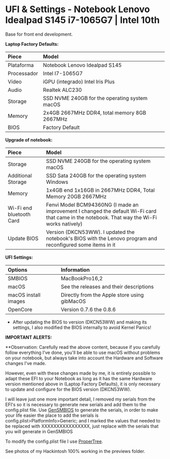 # UFI & Settings - Notebook Lenovo Idealpad S145 i7-1065G7 | Intel 10th 
Base for front end development.

**Laptop Factory Defaults:**

Piece|Model
:----|:----
Plataforma|Notebook Lenovo Idealpad S145 | Intel 10th
Processador|Intel I7-1065G7
Vídeo|iGPU (integrado) Intel Iris Plus
Audio|Realtek ALC230
Storage|SSD NVME 240GB for the operating system macOS
Memory|2x4GB 2667MHz DDR4, total memory 8GB 2667MHz
BIOS|Factory Default


**Upgrade of notebook:**

Piece|Model
:----|:----
Storage|SSD NVME 240GB for the operating system macOS
Additional Storage|SSD Sata 240GB for the operating system Windows
Memory|1x4GB end 1x16GB in 2667MHz DDR4, Total Memory 20GB 2667MHz
Wi-Fi end bluetooth Card|Fenvi Model BCM94360NG (I made an improvement I changed the default Wi-Fi card that came in the notebook. That way the Wi-Fi works natively)
Update BIOS|Version (DKCN53WW). I updated the notebook's BIOS with the Lenovo program and reconfigured some items in it


**UFI Settings:**

Options|Information
:----|:----
SMBIOS|MacBookPro16,2
macOS|See the releases and their descriptions
macOS install images|Directly from the Apple store using gibMacOS
OpenCore|Version 0.7.6 the 0.8.6


- After updating the BIOS to version (DKCN53WW) and making its settings, I also modified the BIOS internally to avoid Kernel Panics!


**IMPORTANT ALERTS:**

**Observation: Carefully read the above content, because if you carefully follow everything I've done, you'll be able to use macOS without problems on your notebook, but always take into account the Hardware and Software changes I've made.

However, even with these changes made by me, it is entirely possible to adapt these EFI to your Notebook as long as it has the same Hardware version mentioned above in (Laptop Factory Defaults), it is only necessary to update and configure for the BIOS version (DKCN53WW).

I will leave just one more important detail, I removed my serials from the EFI's so it is necessary to generate new serials and add them to the config.plist file.
Use [GenSMBIOS](https://github.com/corpnewt/GenSMBIOS) to generate the serials, in order to make your life easier the place to add the serials is config.plist>PlatformInfo>Generic; and I marked the values that needed to be replaced with XXXXXXXXXXXXXXXX, just replace with the serials that you will generate in GenSMBIOS

To modify the config.plist file I use [ProperTree](https://github.com/corpnewt/ProperTree).

See photos of my Hackintosh 100% working in the previews folder.
